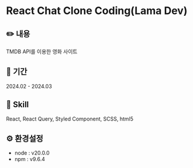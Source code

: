 # React Chat Clone Coding(Lama Dev)

## ✏️ 내용
TMDB API를 이용한 영화 사이트

## 📅 기간
2024.02 - 2024.03

## 📖 Skill
React, React Query, Styled Component, SCSS, html5

## ⚙️ 환경설정
- node : v20.0.0
- npm : v9.6.4
